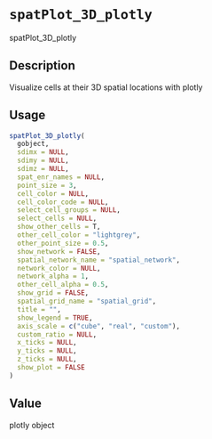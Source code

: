 # `spatPlot_3D_plotly`

spatPlot_3D_plotly


## Description

Visualize cells at their 3D spatial locations with plotly


## Usage

```r
spatPlot_3D_plotly(
  gobject,
  sdimx = NULL,
  sdimy = NULL,
  sdimz = NULL,
  spat_enr_names = NULL,
  point_size = 3,
  cell_color = NULL,
  cell_color_code = NULL,
  select_cell_groups = NULL,
  select_cells = NULL,
  show_other_cells = T,
  other_cell_color = "lightgrey",
  other_point_size = 0.5,
  show_network = FALSE,
  spatial_network_name = "spatial_network",
  network_color = NULL,
  network_alpha = 1,
  other_cell_alpha = 0.5,
  show_grid = FALSE,
  spatial_grid_name = "spatial_grid",
  title = "",
  show_legend = TRUE,
  axis_scale = c("cube", "real", "custom"),
  custom_ratio = NULL,
  x_ticks = NULL,
  y_ticks = NULL,
  z_ticks = NULL,
  show_plot = FALSE
)
```


## Value

plotly object


